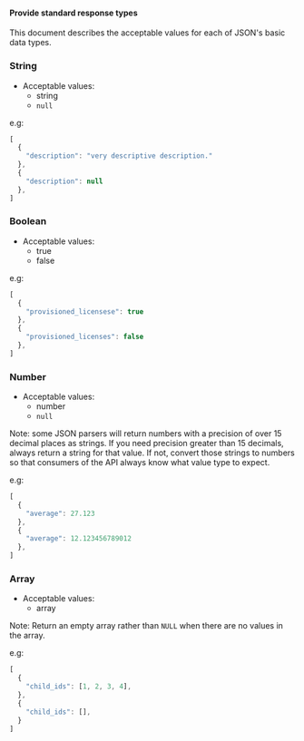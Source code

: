 #### Provide standard response types

This document describes the acceptable values for each of JSON's basic data
types.

### String

* Acceptable values:
  * string
  * `null`

e.g:

```javascript
[
  {
    "description": "very descriptive description."
  },
  {
    "description": null
  },
]
```

### Boolean

* Acceptable values:
  * true
  * false

e.g:

```javascript
[
  {
    "provisioned_licensese": true
  },
  {
    "provisioned_licenses": false
  },
]
```

### Number

* Acceptable values:
  * number
  * `null`

Note: some JSON parsers will return numbers with a precision of over 15
decimal places as strings. If you need precision greater than 15 decimals,
always return a string for that value. If not, convert those strings to numbers
so that consumers of the API always know what value type to expect.

e.g:

```javascript
[
  {
    "average": 27.123
  },
  {
    "average": 12.123456789012
  },
]
```

### Array

* Acceptable values:
  * array

Note: Return an empty array rather than `NULL` when there are no values in the
array.

e.g:

```javascript
[
  {
    "child_ids": [1, 2, 3, 4],
  },
  {
    "child_ids": [],
  }
]
```
